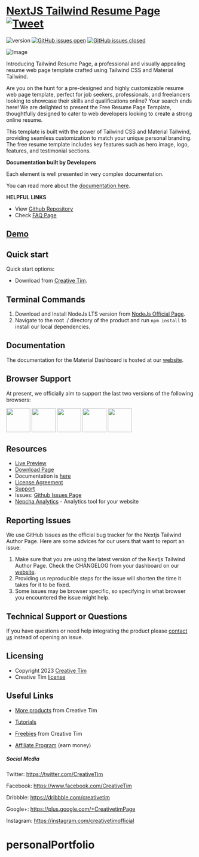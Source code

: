 # [NextJS Tailwind Resume Page](http://demos.creative-tim.com/nextjs-tailwind-resume-page?ref=readme-ntrp) [![Tweet](https://img.shields.io/twitter/url/http/shields.io.svg?style=social&logo=twitter)](https://twitter.com/intent/tweet?url=https://www.creative-tim.com/product/nextjs-tailwind-resume-page&text=Check%20Material%20Tailwind%202%20Template%20made%20by%20@CreativeTim%20#webdesign%20#template%20#materialdesign%20#react%20https://www.creative-tim.com/product/nextjs-tailwind-resume-page)

![version](https://img.shields.io/badge/version-1.0.0-blue.svg) [![GitHub issues open](https://img.shields.io/github/issues/creativetimofficial/nextjs-tailwind-resume-page.svg)](https://github.com/creativetimofficial/nextjs-tailwind-resume-page/issues?q=is%3Aopen+is%3Aissue) [![GitHub issues closed](https://img.shields.io/github/issues-closed-raw/creativetimofficial/nextjs-tailwind-resume-page.svg)](https://github.com/creativetimofficial/nextjs-tailwind-resume-page/issues?q=is%3Aissue+is%3Aclosed)

![Image](https://s3.amazonaws.com/creativetim_bucket/products/748/original/material-tailwind-react-resume-template-thumbnail.jpg)

Introducing Tailwind Resume Page, a professional and visually appealing resume web page template crafted using Tailwind CSS and Material Tailwind.

Are you on the hunt for a pre-designed and highly customizable resume web page template, perfect for job seekers, professionals, and freelancers looking to showcase their skills and qualifications online? Your search ends here! We are delighted to present the Free Resume Page Template, thoughtfully designed to cater to web developers looking to create a strong online resume.

This template is built with the power of Tailwind CSS and Material Tailwind, providing seamless customization to match your unique personal branding. The free resume template includes key features such as hero image, logo, features, and testimonial sections.

**Documentation built by Developers**

Each element is well presented in very complex documentation.

You can read more about the [documentation here](https://www.material-tailwind.com/docs/react/installation).

**HELPFUL LINKS**

- View [Github Repository](https://github.com/creativetimofficial/nextjs-tailwind-resume-page)
- Check [FAQ Page](https://www.creative-tim.com/faq)

## [Demo](https://creative-tim.com/product/nextjs-tailwind-resume-page)

## Quick start

Quick start options:

- Download from [Creative Tim](https://www.creative-tim.com/product/nextjs-tailwind-resume-page?ref=readme-ntrp).

## Terminal Commands

1. Download and Install NodeJs LTS version from [NodeJs Official Page](https://nodejs.org/en/download/).
2. Navigate to the root ./ directory of the product and run `npm install` to install our local dependencies.

## Documentation

The documentation for the Material Dashboard is hosted at our [website](https://www.material-tailwind.com/docs/react/installation?ref=readme-ntrp).

## Browser Support

At present, we officially aim to support the last two versions of the following browsers:

<img src="https://s3.amazonaws.com/creativetim_bucket/github/browser/chrome.png" width="64" height="64"> <img src="https://s3.amazonaws.com/creativetim_bucket/github/browser/firefox.png" width="64" height="64"> <img src="https://s3.amazonaws.com/creativetim_bucket/github/browser/edge.png" width="64" height="64"> <img src="https://s3.amazonaws.com/creativetim_bucket/github/browser/safari.png" width="64" height="64"> <img src="https://s3.amazonaws.com/creativetim_bucket/github/browser/opera.png" width="64" height="64">

## Resources

- [Live Preview](https://demos.creative-tim.com/nextjs-tailwind-resume-page?ref=readme-ntrp)
- [Download Page](https://www.creative-tim.com/product/nextjs-tailwind-resume-page?ref=readme-ntrp)
- Documentation is [here](https://www.material-tailwind.com/docs/react/installation?ref=readme-ntrp)
- [License Agreement](https://www.creative-tim.com/license?ref=readme-ntrp)
- [Support](https://www.creative-tim.com/contact-us?ref=readme-ntrp)
- Issues: [Github Issues Page](https://github.com/creativetimofficial/nextjs-tailwind-resume-page/issues)
- [Nepcha Analytics](https://nepcha.com?ref=readme) - Analytics tool for your website

## Reporting Issues

We use GitHub Issues as the official bug tracker for the Nextjs Tailwind Author Page. Here are some advices for our users that want to report an issue:

1. Make sure that you are using the latest version of the Nextjs Tailwind Author Page. Check the CHANGELOG from your dashboard on our [website](https://www.creative-tim.com/product/nextjs-tailwind-resume-page?ref=readme-ntrp).
2. Providing us reproducible steps for the issue will shorten the time it takes for it to be fixed.
3. Some issues may be browser specific, so specifying in what browser you encountered the issue might help.

## Technical Support or Questions

If you have questions or need help integrating the product please [contact us](https://www.creative-tim.com/contact-us?ref=readme-ntrp) instead of opening an issue.

## Licensing

- Copyright 2023 [Creative Tim](https://www.creative-tim.com?ref=readme-ntrp)
- Creative Tim [license](https://www.creative-tim.com/license?ref=readme-ntrp)

## Useful Links

- [More products](https://www.creative-tim.com/templates?ref=readme-ntrp) from Creative Tim

- [Tutorials](https://www.youtube.com/channel/UCVyTG4sCw-rOvB9oHkzZD1w)

- [Freebies](https://www.creative-tim.com/bootstrap-themes/free?ref=readme-ntrp) from Creative Tim

- [Affiliate Program](https://www.creative-tim.com/affiliates/new?ref=readme-ntrp) (earn money)

##### Social Media

Twitter: <https://twitter.com/CreativeTim>

Facebook: <https://www.facebook.com/CreativeTim>

Dribbble: <https://dribbble.com/creativetim>

Google+: <https://plus.google.com/+CreativetimPage>

Instagram: <https://instagram.com/creativetimofficial>
# personalPortfolio
